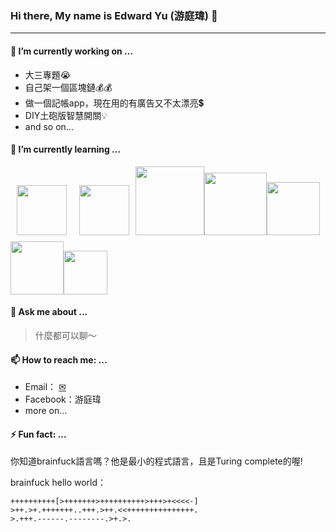 

### Hi there, My name is Edward Yu (游庭瑋) 👋

---

#### 🔭 I’m currently working on ...

+ 大三專題😭
+ 自己架一個區塊鏈💰💰
+ 做一個記帳app，現在用的有廣告又不太漂亮💲
+ DIY土砲版智慧開關💡
+ and so on...

#### 🌱 I’m currently learning ...

<img class="lang" src="https://upload.wikimedia.org/wikipedia/commons/thumb/c/c3/Python-logo-notext.svg/768px-Python-logo-notext.svg.png" width="80vw" style="margin: 10px;"><img class="lang" src="https://upload.wikimedia.org/wikipedia/commons/thumb/1/18/C_Programming_Language.svg/380px-C_Programming_Language.svg.png" width="80vw" style="margin: 10px;"><img class="lang" src="https://www.rust-lang.org/static/images/rust-logo-blk.svg" width="110vw"><img class="lang" src="https://lh3.googleusercontent.com/CDrKX9nVEAkUnrVNX26Mf0HY1iW73gM6z8WCITgo5QUWx3yXZPOzAI6op59p-YxKYgPkBQalH-rWUb2gElpc2gwjZ3M5jgKeHQ4MI88DkMXjxzkAhQX-zgIqjbGpRrlV38uXLFDxcMU=w1920-h1080" width="100vw"><img class="lang" src="https://camo.githubusercontent.com/ce9c7a173f38722e129d5ae832a11c928ff72683fae74cbcb9fff41fd9957e63/68747470733a2f2f75706c6f61642e77696b696d656469612e6f72672f77696b6970656469612f636f6d6d6f6e732f7468756d622f332f33662f4769745f69636f6e2e7376672f3130323470782d4769745f69636f6e2e7376672e706e67" width="85vw"><img class="lang" src="https://miro.medium.com/max/1000/1*ilC2Aqp5sZd1wi0CopD1Hw.png" width="85vw"><img class="lang" src="https://farm5.staticflickr.com/4396/35661790564_a44dc52f07_o.png" width="70vw">

#### 💬 Ask me about ...

> 什麼都可以聊～

#### 📫 How to reach me: ...

+ Email： [✉](mailto:edward.yu0830@gmail.com)
+ Facebook：游庭瑋
+ more on...

#### ⚡ Fun fact: ...

你知道brainfuck語言嗎？他是最小的程式語言，且是Turing complete的喔!

brainfuck hello world：

```
++++++++++[>+++++++>++++++++++>+++>+<<<<-]
>++.>+.+++++++..+++.>++.<<+++++++++++++++.
>.+++.------.--------.>+.>.
```

<!--
**wei-coding/wei-coding** is a ✨ _special_ ✨ repository because its `README.md` (this file) appears on your GitHub profile.

Here are some ideas to get you started:

- 🔭 I’m currently working on ...
- 🌱 I’m currently learning ...
- 👯 I’m looking to collaborate on ...
- 🤔 I’m looking for help with ...
- 💬 Ask me about ...
- 📫 How to reach me: ...
- 😄 Pronouns: ...
- ⚡ Fun fact: ...
-->
